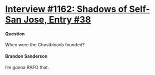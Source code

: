 # [Interview #1162: Shadows of Self-San Jose, Entry #38](https://www.theoryland.com/intvmain.php?i=1162#38)

#### Question

When were the Ghostbloods founded?

#### Brandon Sanderson

I’m gonna RAFO that.

